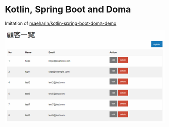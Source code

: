# Kotlin, Spring Boot and Doma

Imitation of [maeharin/kotlin-spring-boot-doma-demo](https://github.com/maeharin/kotlin-spring-boot-doma-demo)


<img src="./images/081546.png" wigth="450">
